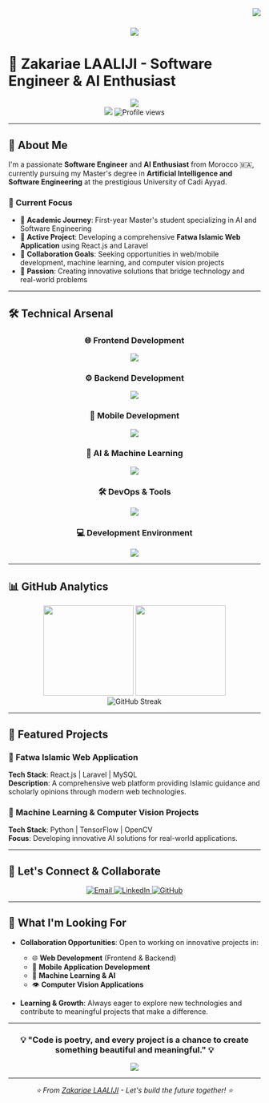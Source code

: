 <img align="right" src="https://visitor-badge.laobi.icu/badge?page_id=Laaliji.Laaliji" />

<h1 align="center">
  <a href="https://git.io/typing-svg">
    <img src="https://readme-typing-svg.herokuapp.com/?font=Righteous&size=35&center=true&vCenter=true&width=500&height=70&duration=4000&lines=Assalamu+alaykum+👋;+I'm+Zakariae+LAALIJI!;"/>
  </a>
</h1>

# 🌟 Zakariae LAALIJI - Software Engineer & AI Enthusiast

<div align="center">
  <img src="https://readme-typing-svg.herokuapp.com/?font=Righteous&size=35&center=true&vCenter=true&width=600&height=70&duration=4000&lines=Assalamu+alaykum+👋;I'm+Zakariae+LAALIJI!;Software+Engineer;AI+Enthusiast;Full-Stack+Developer;Machine+Learning+Explorer" />
</div>

<div align="center">
  <img src="https://visitor-badge.laobi.icu/badge?page_id=Laaliji.Laaliji" />
  <img src="https://komarev.com/ghpvc/?username=Laaliji&label=Profile%20views&color=0e75b6&style=flat" alt="Profile views" />
</div>

---

## 🚀 About Me

I'm a passionate **Software Engineer** and **AI Enthusiast** from Morocco 🇲🇦, currently pursuing my Master's degree in **Artificial Intelligence and Software Engineering** at the prestigious University of Cadi Ayyad.

### 🎯 Current Focus
- 🔭 **Academic Journey**: First-year Master's student specializing in AI and Software Engineering
- 🌱 **Active Project**: Developing a comprehensive **Fatwa Islamic Web Application** using React.js and Laravel
- 👯 **Collaboration Goals**: Seeking opportunities in web/mobile development, machine learning, and computer vision projects
- 🎨 **Passion**: Creating innovative solutions that bridge technology and real-world problems

---

## 🛠️ Technical Arsenal

<div align="center">

### 🌐 **Frontend Development**
<img src="https://skillicons.dev/icons?i=html,css,javascript,react,bootstrap,jquery" />

### ⚙️ **Backend Development**
<img src="https://skillicons.dev/icons?i=php,python,java,nodejs,laravel,django,express" />

### 📱 **Mobile Development**
<img src="https://skillicons.dev/icons?i=flutter,dart,androidstudio" />

### 🤖 **AI & Machine Learning**
<img src="https://skillicons.dev/icons?i=python,tensorflow,opencv,anaconda" />

### 🛠️ **DevOps & Tools**
<img src="https://skillicons.dev/icons?i=git,docker,kafka,grafana,prometheus,maven,gradle,github" />

### 💻 **Development Environment**
<img src="https://skillicons.dev/icons?i=vscode,pycharm,idea,eclipse,postman,figma" />

</div>

---

## 📊 GitHub Analytics

<div align="center">
  <img height="180em" src="https://github-readme-stats.vercel.app/api?username=Laaliji&show_icons=true&theme=algolia&include_all_commits=true&count_private=true"/>
  <img height="180em" src="https://github-readme-stats.vercel.app/api/top-langs/?username=Laaliji&layout=compact&langs_count=8&theme=algolia"/>
</div>

<div align="center">
  <img src="https://github-readme-streak-stats.herokuapp.com/?user=Laaliji&theme=algolia" alt="GitHub Streak" />
</div>

---

## 🎯 Featured Projects

### 🕌 Fatwa Islamic Web Application
**Tech Stack**: React.js | Laravel | MySQL  
**Description**: A comprehensive web platform providing Islamic guidance and scholarly opinions through modern web technologies.

### 🔬 Machine Learning & Computer Vision Projects
**Tech Stack**: Python | TensorFlow | OpenCV  
**Focus**: Developing innovative AI solutions for real-world applications.

---

## 🤝 Let's Connect & Collaborate

<div align="center">
  <a href="mailto:zakariae.laaliji@gmail.com">
    <img src="https://img.shields.io/badge/Email-D14836?style=for-the-badge&logo=gmail&logoColor=white" alt="Email"/>
  </a>
  <a href="https://www.linkedin.com/in/zakariae-laaliji-282184235/">
    <img src="https://img.shields.io/badge/LinkedIn-0077B5?style=for-the-badge&logo=linkedin&logoColor=white" alt="LinkedIn"/>
  </a>
  <a href="https://github.com/Laaliji">
    <img src="https://img.shields.io/badge/GitHub-100000?style=for-the-badge&logo=github&logoColor=white" alt="GitHub"/>
  </a>
</div>

---

## 🌱 What I'm Looking For

- **Collaboration Opportunities**: Open to working on innovative projects in:
  - 🌐 **Web Development** (Frontend & Backend)
  - 📱 **Mobile Application Development**
  - 🤖 **Machine Learning & AI**
  - 👁️ **Computer Vision Applications**

- **Learning & Growth**: Always eager to explore new technologies and contribute to meaningful projects that make a difference.

---

<div align="center">
  <h3>💡 "Code is poetry, and every project is a chance to create something beautiful and meaningful." 💡</h3>
  
  <img src="https://quotes-github-readme.vercel.app/api?type=horizontal&theme=algolia" />
</div>

---

<div align="center">
  <i>⭐ From <a href="https://github.com/Laaliji">Zakariae LAALIJI</a> - Let's build the future together! ⭐</i>
</div>

    





